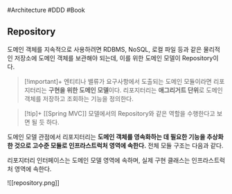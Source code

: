 #Architecture #DDD #Book


## Repository
도메인 객체를 지속적으로 사용하려면 RDBMS, NoSQL, 로컬 파일 등과 같은 물리적인 저장소에 도메인 객체를 보관해야 되는데, 이를 위한 도메인 모델이 Repository이다.

> [!important]+ 
> 엔티티나 밸류가 요구사항에서 도출되는 도메인 모듈이라면 리포지터리는 **구현을 위한 도메인 모델**이다. 리포지터리는 **애그리거트 단위**로 도메인 객체를 저장하고 조회하는 기능을 정의한다.

> [!tip]+ 
> [[Spring MVC]] 모델에서의 Repository와 같은 역할을 수행한다고 보면 될 듯 하다.
> 
> 


도메인 모델 관점에서 리포지터리는 **도메인 객체를 영속화하는 데 필요한 기능을 추상화한 것으로 고수준 모듈로 인프라스트럭처 영역에 속한다.** 전체 모듈 구조는 다음과 같다.

리포지터리 인터페이스는 도메인 모델 영역에 속하며, 실제 구현 클래스는 인프라스트럭처 영역에 속한다.

![[repository.png]]

